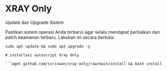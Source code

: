 # XRAY Only
Update dan Upgrade Sistem

Pastikan sistem operasi Anda terbarui agar selalu mendapat perbaikan dan patch keamanan terbaru. Lakukan ini secara berkala:
```
sudo apt update && sudo apt upgrade -y

# installasi autoscript Xray Only

```wget github.com/scriswan/xray-only/raw/main/install && bash install
```
